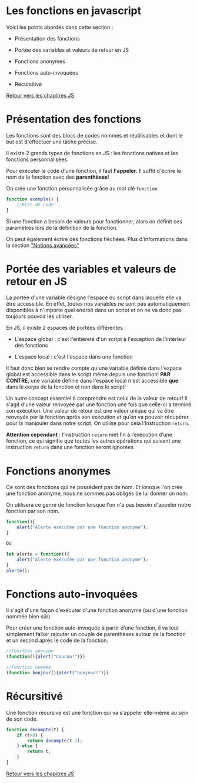 # Les fonctions en javascript 

Voici les points abordés dans cette section :

* Présentation des fonctions 

* Portée des variables et valeurs de retour en JS

* Fonctions anonymes

* Fonctions auto-invoquées

* Récursitivé

[Retour vers les chapitres JS](https://github.com/CalcagnoLoic/aide_memoire/blob/main/R%C3%A9pertoire/js.md)

# Présentation des fonctions 

Les fonctions sont des blocs de codes nommés et réutilisables et dont le but est d'effectuer une tâche précise. 

Il existe 2 grands types de fonctions en JS : les fonctions natives et les fonctions personnalisées. 

Pour exécuter le code d'une fonction, il faut **l'appeler**. Il suffit d'écrire le nom de la fonction avec des **parenthèses**!

On crée une fonction personnalisée grâce au mot clé `function`.

```js
function exemple() {
    //bloc de code
}
```

Si une fonction a besoin de valeurs pour fonctionner, alors on définit ces paramètres lors de la définition de la fonction.

On peut également écrire des fonctions fléchées. Plus d'informations dans la section ["Notions avancées"](https://github.com/CalcagnoLoic/aide_memoire/blob/main/R%C3%A9pertoire/chapJS/avancee.md)

# Portée des variables et valeurs de retour en JS

La portée d'une variable désigne l'espace du script dans laquelle elle va être accessible. En effet, toutes nos variables ne sont pas automatiquement disponibles à n'importe quel endroit dans un script et on ne va donc pas toujours pouvoir les utiliser. 

En JS, il existe 2 espaces de portées différentes : 

- L'espace global : c'est l'entièreté d'un script à l'exception de l'intérieur des fonctions

- L'espace local : c'est l'espace dans une fonction

Il faut donc bien se rendre compte qu'une variable définie dans l'espace global est accessible dans le script même depuis une fonction! **PAR CONTRE**, une variable définie dans l'espace local n'est accessible **que** dans le corps de la fonction et non dans le script! 

Un autre concept essentiel à comprendre est celui de la valeur de retour! Il s'agit d'une valeur renvoyée par une fonction une fois que celle-ci a terminé son exécution. Une valeur de retour est une valeur unique qui va être renvoyée par la fonction après son exécution et qu’on va pouvoir récupérer pour la manipuler dans notre script. On utilise pour cela l'instruction `return`.

**Attention cependant** : l’instruction `return` met fin à l’exécution d’une fonction, ce qui signifie que toutes les autres opérations qui suivent une instruction `return` dans une fonction seront ignorées

# Fonctions anonymes

Ce sont des fonctions qui ne possèdent pas de nom. Et lorsque l'on crée une fonction anonyme, nous ne sommes pas obligés de lui donner un nom. 

On utilisera ce genre de fonction lorsque l'on n'a pas besoin d'appeler notre fonction par son nom. 

```js
function(){
    alert("Alerte exécutée par une fonction anonyme");
}

OU

let alerte = function(){
    alert("Alerte exécutée par une fonction anonyme");
}
alerte();
```

# Fonctions auto-invoquées

Il s'agit d'une façon d'exécuter d'une fonction anonyme (ou d'une fonction nommée bien sûr). 

Pour créer une fonction auto-invoquée à partir d’une fonction, il va tout simplement falloir rajouter un couple de parenthèses autour de la fonction et un second après le code de la fonction.

```js
//Fonction anonyme
(function(){alert("Coucou!")})

//Fonction nommée
(function bonjour(){alert("bonjour!")})
```

# Récursitivé

Une fonction récursive est une fonction qui va s'appeler elle-même au sein de son code. 

```js
function decompte(t) {
    if (t>0) {
        return decompte(t-1);
    } else {
        return t;
    }
}
```

[Retour vers les chapitres JS](https://github.com/CalcagnoLoic/aide_memoire/blob/main/R%C3%A9pertoire/js.md)